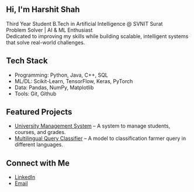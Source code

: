 ## Hi, I'm Harshit Shah
Third Year Student B.Tech in Artificial Intelligence @ SVNIT Surat  
Problem Solver | AI & ML Enthusiast  
Dedicated to improving my skills while building scalable, intelligent systems that solve real-world challenges.  

## Tech Stack  
- Programming: Python, Java, C++, SQL  
- ML/DL: Scikit-Learn, TensorFlow, Keras, PyTorch  
- Data: Pandas, NumPy, Matplotlib  
- Tools: Git, Github

## Featured Projects  
- [University Management System](https://github.com/HarshitShahAI/UniversityManagementSystem) – A system to manage students, courses, and grades.  
- [Multilingual Query Classifier](https://github.com/HarshitShahAI/Multilingual-Agricultural-Query-Classification-System) – A model to classification farmer query in different languages.

## Connect with Me  
- [LinkedIn](https://www.linkedin.com/in/harshit-shah-ai/)  
- [Email](mailto:harshitshah4u@gmail.com)  

